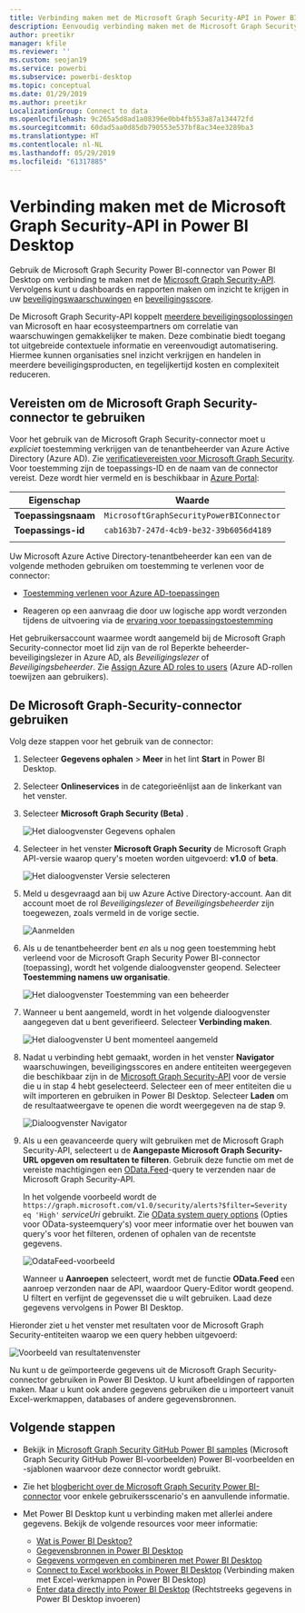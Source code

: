 ```yaml
---
title: Verbinding maken met de Microsoft Graph Security-API in Power BI Desktop
description: Eenvoudig verbinding maken met de Microsoft Graph Security-API in Power BI Desktop
author: preetikr
manager: kfile
ms.reviewer: ''
ms.custom: seojan19
ms.service: powerbi
ms.subservice: powerbi-desktop
ms.topic: conceptual
ms.date: 01/29/2019
ms.author: preetikr
LocalizationGroup: Connect to data
ms.openlocfilehash: 9c265a5d8ad1a08396e0bb4fb553a87a134472fd
ms.sourcegitcommit: 60dad5aa0d85db790553e537bf8ac34ee3289ba3
ms.translationtype: HT
ms.contentlocale: nl-NL
ms.lasthandoff: 05/29/2019
ms.locfileid: "61317885"
---
```

# <a name="connect-to-the-microsoft-graph-security-api-in-power-bi-desktop"></a>Verbinding maken met de Microsoft Graph Security-API in Power BI Desktop

Gebruik de Microsoft Graph Security Power BI-connector van Power BI Desktop om verbinding te maken met de [Microsoft Graph Security-API](https://aka.ms/graphsecuritydocs). Vervolgens kunt u dashboards en rapporten maken om inzicht te krijgen in uw [beveiligingswaarschuwingen](https://docs.microsoft.com/graph/api/resources/alert?view=graph-rest-1.0) en [beveiligingsscore](https://docs.microsoft.com/graph/api/resources/securescores?view=graph-rest-beta).

De Microsoft Graph Security-API koppelt [meerdere beveiligingsoplossingen](https://aka.ms/graphsecurityalerts) van Microsoft en haar ecosysteempartners om correlatie van waarschuwingen gemakkelijker te maken. Deze combinatie biedt toegang tot uitgebreide contextuele informatie en vereenvoudigt automatisering. Hiermee kunnen organisaties snel inzicht verkrijgen en handelen in meerdere beveiligingsproducten, en tegelijkertijd kosten en complexiteit reduceren.

## <a name="prerequisites-to-use-the-microsoft-graph-security-connector"></a>Vereisten om de Microsoft Graph Security-connector te gebruiken

Voor het gebruik van de Microsoft Graph Security-connector moet u *expliciet* toestemming verkrijgen van de tenantbeheerder van Azure Active Directory (Azure AD). Zie [verificatievereisten voor Microsoft Graph Security](https://aka.ms/graphsecurityauth).
Voor toestemming zijn de toepassings-ID en de naam van de connector vereist. Deze wordt hier vermeld en is beschikbaar in [Azure Portal](https://portal.azure.com):

| Eigenschap | Waarde |
|----------|-------|
| **Toepassingsnaam** | `MicrosoftGraphSecurityPowerBIConnector` |
| **Toepassings-id** | `cab163b7-247d-4cb9-be32-39b6056d4189` |
|||

Uw Microsoft Azure Active Directory-tenantbeheerder kan een van de volgende methoden gebruiken om toestemming te verlenen voor de connector:

* [Toestemming verlenen voor Azure AD-toepassingen](https://docs.microsoft.com/azure/active-directory/develop/v2-permissions-and-consent)

* Reageren op een aanvraag die door uw logische app wordt verzonden tijdens de uitvoering via de [ervaring voor toepassingstoestemming](https://docs.microsoft.com/azure/active-directory/develop/application-consent-experience)
   
Het gebruikersaccount waarmee wordt aangemeld bij de Microsoft Graph Security-connector moet lid zijn van de rol Beperkte beheerder-beveiligingslezer in Azure AD, als *Beveiligingslezer* of *Beveiligingsbeheerder*. Zie [Assign Azure AD roles to users](https://docs.microsoft.com/graph/security-authorization#assign-azure-ad-roles-to-users) (Azure AD-rollen toewijzen aan gebruikers).

## <a name="using-the-microsoft-graph-security-connector"></a>De Microsoft Graph-Security-connector gebruiken

Volg deze stappen voor het gebruik van de connector:

1. Selecteer **Gegevens ophalen** > **Meer** in het lint **Start** in Power BI Desktop.
2. Selecteer **Onlineservices** in de categorieënlijst aan de linkerkant van het venster.
3. Selecteer **Microsoft Graph Security (Beta)** .

    ![Het dialoogvenster Gegevens ophalen](media/desktop-connect-graph-security/GetData.PNG)
    
4. Selecteer in het venster **Microsoft Graph Security** de Microsoft Graph API-versie waarop query's moeten worden uitgevoerd: **v1.0** of **beta**.

    ![Het dialoogvenster Versie selecteren](media/desktop-connect-graph-security/selectVersion.PNG)
    
5. Meld u desgevraagd aan bij uw Azure Active Directory-account. Aan dit account moet de rol *Beveiligingslezer* of *Beveiligingsbeheerder* zijn toegewezen, zoals vermeld in de vorige sectie.

    ![Aanmelden](media/desktop-connect-graph-security/SignIn.PNG) 
    
6. Als u de tenantbeheerder bent *en* als u nog geen toestemming hebt verleend voor de Microsoft Graph Security Power BI-connector (toepassing), wordt het volgende dialoogvenster geopend. Selecteer **Toestemming namens uw organisatie**.

    ![Het dialoogvenster Toestemming van een beheerder](media/desktop-connect-graph-security/AdminConsent.PNG)
    
7. Wanneer u bent aangemeld, wordt in het volgende dialoogvenster aangegeven dat u bent geverifieerd. Selecteer **Verbinding maken**.

    ![Het dialoogvenster U bent momenteel aangemeld](media/desktop-connect-graph-security/SignedIn.PNG)
    
8. Nadat u verbinding hebt gemaakt, worden in het venster **Navigator** waarschuwingen, beveiligingsscores en andere entiteiten weergegeven die beschikbaar zijn in de [Microsoft Graph Security-API](https://aka.ms/graphsecuritydocs) voor de versie die u in stap 4 hebt geselecteerd. Selecteer een of meer entiteiten die u wilt importeren en gebruiken in Power BI Desktop. Selecteer **Laden** om de resultaatweergave te openen die wordt weergegeven na de stap 9.

    ![Dialoogvenster Navigator](media/desktop-connect-graph-security/NavTable.PNG)
    
9. Als u een geavanceerde query wilt gebruiken met de Microsoft Graph Security-API, selecteert u de **Aangepaste Microsoft Graph Security-URL opgeven om resultaten te filteren**. Gebruik deze functie om met de vereiste machtigingen een [OData.Feed](https://docs.microsoft.com/power-bi/desktop-connect-odata)-query te verzenden naar de Microsoft Graph Security-API.

   In het volgende voorbeeld wordt de `https://graph.microsoft.com/v1.0/security/alerts?$filter=Severity eq 'High'` *serviceUri* gebruikt. Zie [OData system query options](https://docs.microsoft.com/graph/query-parameters) (Opties voor OData-systeemquery's) voor meer informatie over het bouwen van query's voor het filteren, ordenen of ophalen van de recentste gegevens.

   ![OdataFeed-voorbeeld](media/desktop-connect-graph-security/ODataFeed.PNG)
    
   Wanneer u **Aanroepen** selecteert, wordt met de functie **OData.Feed** een aanroep verzonden naar de API, waardoor Query-Editor wordt geopend. U filtert en verfijnt de gegevensset die u wilt gebruiken. Laad deze gegevens vervolgens in Power BI Desktop.

Hieronder ziet u het venster met resultaten voor de Microsoft Graph Security-entiteiten waarop we een query hebben uitgevoerd:

   ![Voorbeeld van resultatenvenster](media/desktop-connect-graph-security/Result.PNG)
    

Nu kunt u de geïmporteerde gegevens uit de Microsoft Graph Security-connector gebruiken in Power BI Desktop. U kunt afbeeldingen of rapporten maken. Maar u kunt ook andere gegevens gebruiken die u importeert vanuit Excel-werkmappen, databases of andere gegevensbronnen.

## <a name="next-steps"></a>Volgende stappen
* Bekijk in [Microsoft Graph Security GitHub Power BI samples](https://aka.ms/graphsecuritypowerbiconnectorsamples) (Microsoft Graph Security GitHub Power BI-voorbeelden) Power BI-voorbeelden en -sjablonen waarvoor deze connector wordt gebruikt.

* Zie het [blogbericht over de Microsoft Graph Security Power BI-connector](https://aka.ms/graphsecuritypowerbiconnectorblogpost) voor enkele gebruikersscenario's en aanvullende informatie.

* Met Power BI Desktop kunt u verbinding maken met allerlei andere gegevens. Bekijk de volgende resources voor meer informatie:

    * [Wat is Power BI Desktop?](desktop-what-is-desktop.md)
    * [Gegevensbronnen in Power BI Desktop](desktop-data-sources.md)
    * [Gegevens vormgeven en combineren met Power BI Desktop](desktop-shape-and-combine-data.md)
    * [Connect to Excel workbooks in Power BI Desktop](desktop-connect-excel.md) (Verbinding maken met Excel-werkmappen in Power BI Desktop)
    * [Enter data directly into Power BI Desktop](desktop-enter-data-directly-into-desktop.md) (Rechtstreeks gegevens in Power BI Desktop invoeren)
